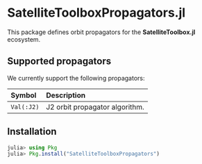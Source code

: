 SatelliteToolboxPropagators.jl
==============================

This package defines orbit propagators for the **SatelliteToolbox.jl** ecosystem.

## Supported propagators

We currently support the following propagators:

| **Symbol**     | **Description**                |
|:---------------|:-------------------------------|
| `Val(:J2)`     | J2 orbit propagator algorithm. |

## Installation

``` julia
julia> using Pkg
julia> Pkg.install("SatelliteToolboxPropagators")
```
